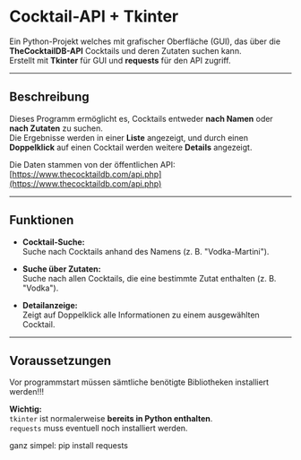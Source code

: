 # Cocktail-API + Tkinter

Ein Python-Projekt welches mit grafischer Oberfläche (GUI), das über die **TheCocktailDB-API** Cocktails und deren Zutaten suchen kann.  
Erstellt mit **Tkinter** für GUI und **requests** für den API zugriff.

---

## Beschreibung

Dieses Programm ermöglicht es, Cocktails entweder **nach Namen** oder **nach Zutaten** zu suchen.  
Die Ergebnisse werden in einer **Liste** angezeigt, und durch einen **Doppelklick** auf einen Cocktail werden weitere **Details** angezeigt.

Die Daten stammen von der öffentlichen API:  
[https://www.thecocktaildb.com/api.php](https://www.thecocktaildb.com/api.php)

---

## Funktionen

- **Cocktail-Suche:**  
  Suche nach Cocktails anhand des Namens (z. B. "Vodka-Martini").
  
- **Suche über Zutaten:**  
  Suche nach allen Cocktails, die eine bestimmte Zutat enthalten (z. B. "Vodka").
  
- **Detailanzeige:**  
  Zeigt auf Doppelklick alle Informationen zu einem ausgewählten Cocktail.


---

## Voraussetzungen

Vor programmstart müssen sämtliche benötigte Bibliotheken installiert werden!!!

**Wichtig:**  
`tkinter` ist normalerweise **bereits in Python enthalten**.  
`requests` muss eventuell noch installiert werden.

ganz simpel:
  pip install requests



